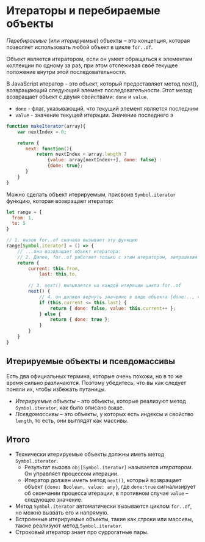 # Итераторы и перебираемые объекты

_Перебираемые_ (или _итерируемые_) объекты – это концепция, которая позволяет использовать любой объект в цикле `for..of`.

Объект является итератором, если он умеет обращаться к элементам коллекции по одному за раз, при этом отслеживая своё текущее положение внутри этой последовательности.

В JavaScript итератор - это объект, который предоставляет метод next(), возвращающий следующий элемент последовательности. Этот метод возвращает объект с двумя свойствами: `done` и `value`.

* `done` - флаг, указывающий, что текущий элемент является последним
* `value` - значение текущей итерации. Значение последнего э

```js
function makeIterator(array){
    var nextIndex = 0;

    return {
       next: function(){
           return nextIndex < array.length ?
               {value: array[nextIndex++], done: false} :
               {done: true};
       }
    }
}
```

Можно сделать объект итерируемым, присвоив `Symbol.iterator` функцию, которая возвращает итератор:

```js
let range = {
  from: 1,
  to: 5
}

// 1. вызов for..of сначала вызывает эту функцию
range[Symbol.iterator] = () => {
    // ...она возвращает объект итератора:
    // 2. Далее, for..of работает только с этим итератором, запрашивая у него новые значения
    return {
        current: this.from,
		    last: this.to,
		
        // 3. next() вызывается на каждой итерации цикла for..of
        next() {
            // 4. он должен вернуть значение в виде объекта {done:.., value :...}
            if (this.current <= this.last) {
                return { done: false, value: this.current++ };
            } else {
                return { done: true };
            }
        }
    }
}
```

## Итерируемые объекты и псевдомассивы

Есть два официальных термина, которые очень похожи, но в то же время сильно различаются. Поэтому убедитесь, что вы как следует поняли их, чтобы избежать путаницы.

* _Итерируемые объекты_ – это объекты, которые реализуют метод `Symbol.iterator`, как было описано выше.
* _Псевдомассивы_ – это объекты, у которых есть индексы и свойство `length`, то есть, они выглядят как массивы.

## Итого

* Технически итерируемые объекты должны иметь метод `Symbol.iterator`.
  * Результат вызова `obj[Symbol.iterator]` называется _итератором_. Он управляет процессом итерации.
  * Итератор должен иметь метод `next()`, который возвращает объект `{done: Boolean, value: any}`, где `done:true` сигнализирует об окончании процесса итерации, в противном случае `value` – следующее значение.
* Метод `Symbol.iterator` автоматически вызывается циклом `for..of`, но можно вызвать его и напрямую.
* Встроенные итерируемые объекты, такие как строки или массивы, также реализуют метод `Symbol.iterator`.
* Строковый итератор знает про суррогатные пары.
